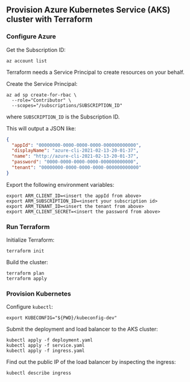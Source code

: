 ## Provision Azure Kubernetes Service (AKS) cluster with Terraform

### Configure Azure

Get the Subscription ID:
````
az account list
````

Terraform needs a Service Principal to create resources on your behalf. 

Create the Service Principal:
````
az ad sp create-for-rbac \
  --role="Contributor" \
  --scopes="/subscriptions/SUBSCRIPTION_ID"
````
where `SUBSCRIPTION_ID` is the Subscription ID.

This will output a JSON like:
````json
{
  "appId": "00000000-0000-0000-0000-000000000000",
  "displayName": "azure-cli-2021-02-13-20-01-37",
  "name": "http://azure-cli-2021-02-13-20-01-37",
  "password": "0000-0000-0000-0000-000000000000",
  "tenant": "00000000-0000-0000-0000-000000000000"
}
````

Export the following environment variables:
````
export ARM_CLIENT_ID=<insert the appId from above>
export ARM_SUBSCRIPTION_ID=<insert your subscription id>
export ARM_TENANT_ID=<insert the tenant from above>
export ARM_CLIENT_SECRET=<insert the password from above>
````

### Run Terraform

Initialize Terraform:
````
terraform init
````

Build the cluster:
````
terraform plan
terraform apply
````


### Provision Kubernetes

Configure `kubectl`:
````
export KUBECONFIG="${PWD}/kubeconfig-dev"
````

Submit the deployment and load balancer to the AKS cluster:
````
kubectl apply -f deployment.yaml
kubectl apply -f service.yaml
kubectl apply -f ingress.yaml
````

Find out the public IP of the load balancer by inspecting the ingress:
````
kubectl describe ingress
````
